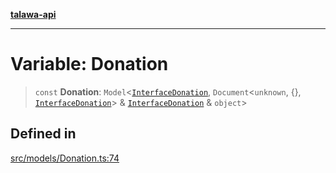 [**talawa-api**](../../../README.md)

***

# Variable: Donation

> `const` **Donation**: `Model`\<[`InterfaceDonation`](../interfaces/InterfaceDonation.md), `Document`\<`unknown`, \{\}, [`InterfaceDonation`](../interfaces/InterfaceDonation.md)\> & [`InterfaceDonation`](../interfaces/InterfaceDonation.md) & `object`\>

## Defined in

[src/models/Donation.ts:74](https://github.com/Suyash878/talawa-api/blob/e4413cec641a837926071678fed3c7f67234e31e/src/models/Donation.ts#L74)
